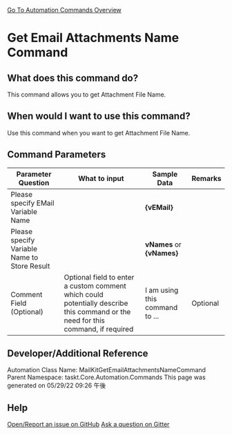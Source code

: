 <!--TITLE: Get Email Attachments Name Command -->
<!-- SUBTITLE: a command in the EMail Commands group. -->
[Go To Automation Commands Overview](/automation-commands.md)


# Get Email Attachments Name Command


## What does this command do?
This command allows you to get Attachment File Name.


## When would I want to use this command?
Use this command when you want to get Attachment File Name.


## Command Parameters
| Parameter Question   	| What to input  	|  Sample Data 	| Remarks  	|
| ---                    | ---               | ---           | ---       |
|Please specify EMail Variable Name||**{vEMail}**||
|Please specify Variable Name to Store Result||**vNames** or **{vNames}**||
|Comment Field (Optional)|Optional field to enter a custom comment which could potentially describe this command or the need for this command, if required|I am using this command to ...|Optional|








## Developer/Additional Reference
Automation Class Name: MailKitGetEmailAttachmentsNameCommand
Parent Namespace: taskt.Core.Automation.Commands
This page was generated on 05/29/22 09:26 午後


## Help
[Open/Report an issue on GitHub](https://github.com/saucepleez/taskt/issues/new)
[Ask a question on Gitter](https://gitter.im/taskt-rpa/Lobby)

